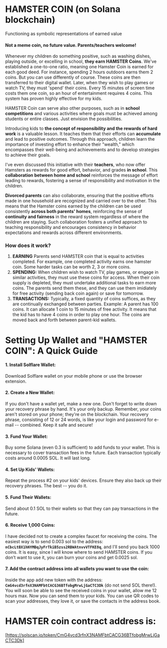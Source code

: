 # HAMSTER COIN (on Solana blockchain)
Functioning as symbolic representations of earned value

#### Not a meme coin, no future value. Parents/teachers welcome!

Whenever my children do something positive, such as washing dishes, playing outside, or excelling in school, **they earn HAMSTER Coins**. We've established a one-to-one ratio, meaning one Hamster Coin is earned for each good deed. For instance, spending 2 hours outdoors earns them 2 coins. But you can use differently of course. These coins are then transferred to their digital wallet. Later, when they wish to play games or watch TV, they must 'spend' their coins. Every 15 minutes of screen time costs them one coin, so an hour of entertainment requires 4 coins. This system has proven highly effective for my kids.

HAMSTER Coin can serve also other purposes, such as in **school competitions** and various activities where goals must be achieved among students or entire classes. Just envision the possibilities.

Introducing kids to **the concept of responsibility and the rewards of hard work** is a valuable lesson. It teaches them that their efforts can **accumulate** and lead to positive outcomes. Through this approach, children learn the importance of investing effort to enhance their "wealth," which encompasses their well-being and achievements and to develop strategies to achieve their goals. 

I've even discussed this initiative with their **teachers**, who now offer Hamsters as rewards for good effort, behavior, and grades **in school**. This **collaboration between home and school** reinforces the message of effort leading to rewards, fostering a sense of responsibility and motivation in the children.

**Divorced parents** can also collaborate, ensuring that the positive efforts made in one household are recognized and carried over to the other. This means that the Hamster coins earned by the children can be used consistently **across both parents' homes**, reinforcing the sense of **continuity and fairness** in the reward system regardless of where the children are staying. Such collaboration fosters a unified approach to teaching responsibility and encourages consistency in behavior expectations and rewards across different environments.

### How does it work?


1. **EARNING** Parents send HAMSTER coin that is equal to activities completed. For example, one completed activity earns one hamster coin. Some harder tasks can be worth 2, 3 or more coins.
3. **SPENDING:** When children wish to watch TV, play games, or engage in similar activities, they must use these coins for access. When their coin supply is depleted, they must undertake additional tasks to earn more coins. The parents send them these, and they can use them imidiately for free activity (sending back coin again) or save for tomorrow.
4. **TRANSACTIONS:** Typically, a fixed quantity of coins suffices, as they are continually exchanged between parties. Example: A parent has 100 coins. It can allocate 1 coin to 15 minutes of free activity. It means that the kid has to have 4 coins in order to play one hour. The coins are moved back and forth between parent-kid wallets.


# Setting Up Wallet and "HAMSTER COIN": A Quick Guide

#### 1. Install Solflare Wallet:
Download Solflare wallet on your mobile phone or use the browser extension.

#### 2. Create a New Wallet:
If you don't have a wallet yet, make a new one. Don't forget to write down your recovery phrase by hand. It's your only backup. Remember, your coins aren't stored on your phone; they're on the blockchain. Your recovery phrase, consisting of 12 or 24 words, is like your login and password for e-mail -- combined. Keep it safe and secure!

#### 3. Fund Your Wallet:
Buy some Solana (even 0.3 is sufficient) to add funds to your wallet. This is necessary to cover transaction fees in the future. Each transaction typically costs around 0.0005 SOL. It will last long.

#### 4. Set Up Kids' Wallets:
Repeat the process #2 on your kids' devices. Ensure they also back up their recovery phrases. The best -- you do it.

#### 5. Fund Their Wallets:
Send about 0.1 SOL to their wallets so that they can pay transactions in the future.

#### 6. Receive 1,000 Coins:
I have decided not to create a complex faucet for receiving the coins. The easiest way is to send 0.003 sol to the address: **`nCbcLtBX1hNYMBqJyFrTkiB5zss2RBWAtnvvVTFKE8q`**, and I'll send you back 1000 coins. It is easy, since I will know where to send HAMSTER coins. If you don’t want to use it, you can burn your coins and get 0.0025 sol.

#### 7. Add the contract address into all wallets you want to use the coin:
Inside the app add new token with the address: **`CmG4vcd3rfnX3NAMFbtCACG36BTfobgMrwLjGaCTC3Dk`** (do not send SOL there!). You will soon be able to see the received coins in your wallet, allow me 12 hours max. Now you can send them to your kids. You can use QR codes to scan your addresses, they love it, or save the contacts in the address book.


# HAMSTER coin contract address is:
[https://solscan.io/token/CmG4vcd3rfnX3NAMFbtCACG36BTfobgMrwLjGaCTC3Dk]

